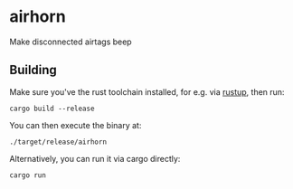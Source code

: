 # airhorn

Make disconnected airtags beep 

## Building

Make sure you've the rust toolchain installed, for e.g. via [rustup](https://rustup.rs/), then run:

```
cargo build --release
```

You can then execute the binary at:

```
./target/release/airhorn
```

Alternatively, you can run it via cargo directly:

```
cargo run
```
